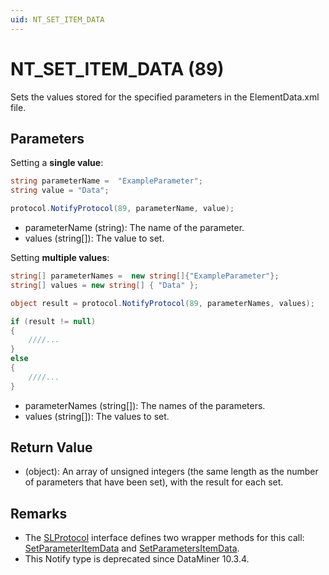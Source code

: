 ```yaml
---
uid: NT_SET_ITEM_DATA
---
```


# NT_SET_ITEM_DATA (89)

Sets the values stored for the specified parameters in the ElementData.xml file.

## Parameters

Setting a **single value**:

```csharp
string parameterName =  "ExampleParameter";
string value = "Data";

protocol.NotifyProtocol(89, parameterName, value);
```

- parameterName (string): The name of the parameter.
- values (string[]): The value to set.

Setting **multiple values**:

```csharp
string[] parameterNames =  new string[]{"ExampleParameter"};
string[] values = new string[] { "Data" };

object result = protocol.NotifyProtocol(89, parameterNames, values);

if (result != null)
{
    ////...
}
else
{
    ////...
}
```

- parameterNames (string[]): The names of the parameters.
- values (string[]): The values to set.

## Return Value

- (object): An array of unsigned integers (the same length as the number of parameters that have been set), with the result for each set.

## Remarks

- The [SLProtocol](xref:Skyline.DataMiner.Scripting.SLProtocol) interface defines two wrapper methods for this call: [SetParameterItemData](xref:Skyline.DataMiner.Scripting.SLProtocol.SetParameterItemData(System.String,System.Object)) and [SetParametersItemData](xref:Skyline.DataMiner.Scripting.SLProtocol.SetParametersItemData(System.String[],System.Object[])).
- This Notify type is deprecated since DataMiner 10.3.4.
